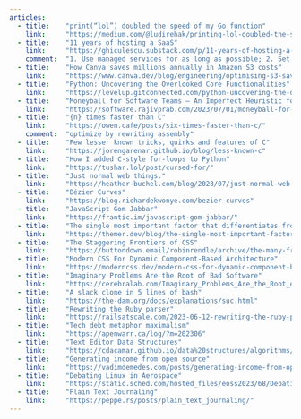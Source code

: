 ```yaml
---
articles:
  - title:    "print(“lol”) doubled the speed of my Go function"
    link:     "https://medium.com/@ludirehak/printing-lol-doubled-the-speed-of-my-go-code-e32e02fc3f92"
  - title:    "11 years of hosting a SaaS"
    link:     "https://ghiculescu.substack.com/p/11-years-of-hosting-a-saas"
    comment:  "1. Use managed services for as long as possible; 2. Set up a PIT sooner; 3. Look after yourself just a bit more."
  - title:    "How Canva saves millions annually in Amazon S3 costs"
    link:     "https://www.canva.dev/blog/engineering/optimising-s3-savings/"
  - title:    "Python: Uncovering the Overlooked Core Functionalities"
    link:     "https://levelup.gitconnected.com/python-uncovering-the-overlooked-core-functionalities-54590420c225"
  - title:    "Moneyball for Software Teams – An Imperfect Heuristic for Quantifying Dev Performance"
    link:     "https://software.rajivprab.com/2023/07/01/moneyball-for-software-teams/"
  - title:    "{n} times faster than C"
    link:     "https://owen.cafe/posts/six-times-faster-than-c/"
    comment:  "optimize by rewriting assembly"
  - title:    "Few lesser known tricks, quirks and features of C"
    link:     "https://jorengarenar.github.io/blog/less-known-c"
  - title:    "How I added C-style for-loops to Python"
    link:     "https://tushar.lol/post/cursed-for/"
  - title:    "Just normal web things."
    link:     "https://heather-buchel.com/blog/2023/07/just-normal-web-things/"
  - title:    "Bézier Curves"
    link:     "https://blog.richardekwonye.com/bezier-curves"
  - title:    "JavaScript Gom Jabbar"
    link:     "https://frantic.im/javascript-gom-jabbar/"
  - title:    "The single most impor­tant factor that dif­fer­enti­ates front-end frame­works"
    link:     "https://themer.dev/blog/the-single-most-important-factor-that-differentiates-front-end-frameworks"
  - title:    "The Staggering Frontiers of CSS"
    link:     "https://buttondown.email/robinrendle/archive/the-many-frontiers-of-css/"
  - title:    "Modern CSS For Dynamic Component-Based Architecture"
    link:     "https://moderncss.dev/modern-css-for-dynamic-component-based-architecture/#component-pagination"
  - title:    "Imaginary Problems Are the Root of Bad Software"
    link:     "https://cerebralab.com/Imaginary_Problems_Are_the_Root_of_Bad_Software"
  - title:    "A slack clone in 5 lines of bash"
    link:     "https://the-dam.org/docs/explanations/suc.html"
  - title:    "Rewriting the Ruby parser"
    link:     "https://railsatscale.com/2023-06-12-rewriting-the-ruby-parser/"
  - title:    "Tech debt metaphor maximalism"
    link:     "https://apenwarr.ca/log/?m=202306"
  - title:    "Text Editor Data Structures"
    link:     "https://cdacamar.github.io/data%20structures/algorithms/benchmarking/text%20editors/c++/editor-data-structures/"
  - title:    "Generating income from open source"
    link:     "https://vadimdemedes.com/posts/generating-income-from-open-source"
  - title:    "Debating Linux in Aerospace"
    link:     "https://static.sched.com/hosted_files/eoss2023/68/Debating-Linux-in-Aerospace%20-VanderLeest-Brink.pdf"
  - title:    "Plain Text Journaling"
    link:     "https://peppe.rs/posts/plain_text_journaling/"
---
```

